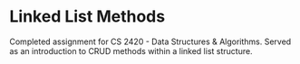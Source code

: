 # Linked List Methods

Completed assignment for CS 2420 - Data Structures & Algorithms. Served as an introduction to CRUD methods within a linked list structure. 